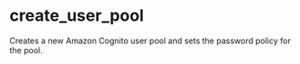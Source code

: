 # create_user_pool
Creates a new Amazon Cognito user pool and sets the password policy for the pool.
